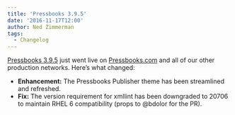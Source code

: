 ```yaml
---
title: 'Pressbooks 3.9.5'
date: '2016-11-17T12:00'
author: Ned Zimmerman
tags:
  - Changelog
---
```


[Pressbooks 3.9.5](https://github.com/pressbooks/pressbooks/releases/tag/v3.9.5) just went
live on [Pressbooks.com](https://pressbooks.com) and all of our other production networks.
Here’s what changed:

- **Enhancement:** The Pressbooks Publisher theme has been streamlined and refreshed.
- **Fix:** The version requirement for xmllint has been downgraded to 20706 to maintain
  RHEL 6 compatibility (props to @bdolor for the PR).
